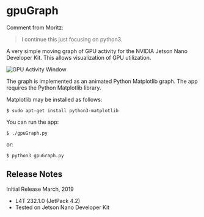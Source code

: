 # gpuGraph
Comment from Moritz:
> I continue this just focusing on python3.

A very simple moving graph of GPU activity for the NVIDIA Jetson Nano Developer Kit. This allows visualization of GPU utilization.

![GPU Activity Window](https://github.com/jetsonhacksnano/gpuGraph/blob/master/gpuGraph.png)

The graph is implemented as an animated Python Matplotlib graph. The app requires the Python Matplotlib library.

Matplotlib may be installed as follows:

```
$ sudo apt-get install python3-matplotlib
```

You can run the app:

```
$ ./gpuGraph.py
```

or:

```
$ python3 gpuGraph.py
```

## Release Notes

Initial Release March, 2019
* L4T 232.1.0 (JetPack 4.2)
* Tested on Jetson Nano Developer Kit

